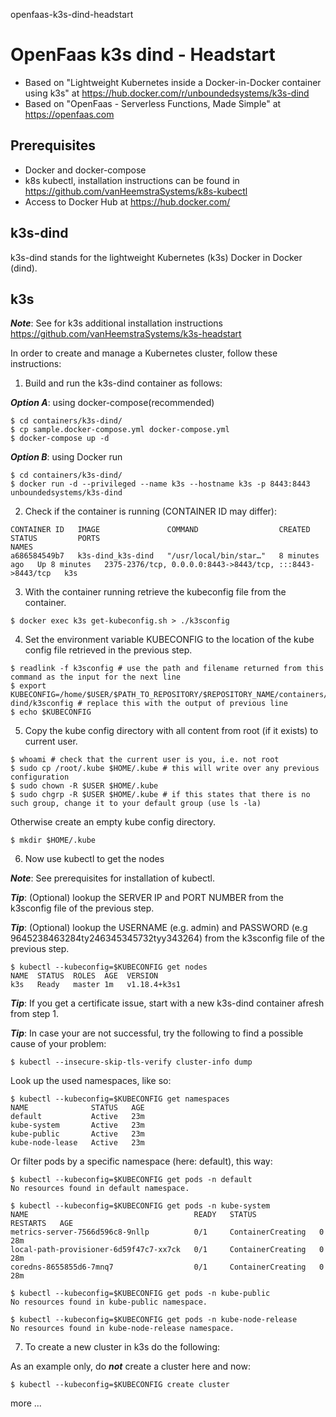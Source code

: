 openfaas-k3s-dind-headstart
# OpenFaas k3s dind - Headstart
- Based on "Lightweight Kubernetes inside a Docker-in-Docker container using k3s" at https://hub.docker.com/r/unboundedsystems/k3s-dind
- Based on "OpenFaas - Serverless Functions, Made Simple" at https://openfaas.com

## Prerequisites
- Docker and docker-compose
- k8s kubectl, installation instructions can be found in https://github.com/vanHeemstraSystems/k8s-kubectl
- Access to Docker Hub at https://hub.docker.com/

## k3s-dind
k3s-dind stands for the lightweight Kubernetes (k3s) Docker in Docker (dind).

## k3s

***Note***: See for k3s additional installation instructions https://github.com/vanHeemstraSystems/k3s-headstart

In order to create and manage a Kubernetes cluster, follow these instructions:

1. Build and run the k3s-dind container as follows:

***Option A***: using docker-compose(recommended)
```
$ cd containers/k3s-dind/
$ cp sample.docker-compose.yml docker-compose.yml
$ docker-compose up -d
```

***Option B***: using Docker run
```
$ cd containers/k3s-dind/
$ docker run -d --privileged --name k3s --hostname k3s -p 8443:8443 unboundedsystems/k3s-dind
```

2. Check if the container is running (CONTAINER ID may differ):
```
CONTAINER ID   IMAGE               COMMAND                  CREATED         STATUS         PORTS                                                      NAMES
a686584549b7   k3s-dind_k3s-dind   "/usr/local/bin/star…"   8 minutes ago   Up 8 minutes   2375-2376/tcp, 0.0.0.0:8443->8443/tcp, :::8443->8443/tcp   k3s
```

3. With the container running retrieve the kubeconfig file from the container.
```
$ docker exec k3s get-kubeconfig.sh > ./k3sconfig
```

4. Set the environment variable KUBECONFIG to the location of the kube config file retrieved in the previous step.
```
$ readlink -f k3sconfig # use the path and filename returned from this command as the input for the next line
$ export KUBECONFIG=/home/$USER/$PATH_TO_REPOSITORY/$REPOSITORY_NAME/containers/k3s-dind/k3sconfig # replace this with the output of previous line
$ echo $KUBECONFIG
```

5. Copy the kube config directory with all content from root (if it exists) to current user.
```
$ whoami # check that the current user is you, i.e. not root
$ sudo cp /root/.kube $HOME/.kube # this will write over any previous configuration
$ sudo chown -R $USER $HOME/.kube
$ sudo chgrp -R $USER $HOME/.kube # if this states that there is no such group, change it to your default group (use ls -la) 
```
Otherwise create an empty kube config directory.
```
$ mkdir $HOME/.kube
```

6. Now use kubectl to get the nodes

***Note***: See prerequisites for installation of kubectl.

***Tip***: (Optional) lookup the SERVER IP and PORT NUMBER from the k3sconfig file of the previous step.

***Tip***: (Optional) lookup the USERNAME (e.g. admin) and PASSWORD (e.g 9645238463284ty246345345732tyy343264) from the k3sconfig file of the previous step.

```
$ kubectl --kubeconfig=$KUBECONFIG get nodes
NAME  STATUS  ROLES  AGE  VERSION
k3s   Ready   master 1m   v1.18.4+k3s1
```

***Tip***: If you get a certificate issue, start with a new k3s-dind container afresh from step 1.

***Tip***: In case your are not successful, try the following to find a possible cause of your problem:

```
$ kubectl --insecure-skip-tls-verify cluster-info dump
```

Look up the used namespaces, like so:

```
$ kubectl --kubeconfig=$KUBECONFIG get namespaces
NAME              STATUS   AGE
default           Active   23m
kube-system       Active   23m
kube-public       Active   23m
kube-node-lease   Active   23m
```

Or filter pods by a specific namespace (here: default), this way:

```
$ kubectl --kubeconfig=$KUBECONFIG get pods -n default
No resources found in default namespace.
```

```
$ kubectl --kubeconfig=$KUBECONFIG get pods -n kube-system
NAME                                     READY   STATUS              RESTARTS   AGE
metrics-server-7566d596c8-9nllp          0/1     ContainerCreating   0          28m
local-path-provisioner-6d59f47c7-xx7ck   0/1     ContainerCreating   0          28m
coredns-8655855d6-7mnq7                  0/1     ContainerCreating   0          28m
```

```
$ kubectl --kubeconfig=$KUBECONFIG get pods -n kube-public
No resources found in kube-public namespace.
```

```
$ kubectl --kubeconfig=$KUBECONFIG get pods -n kube-node-release
No resources found in kube-node-release namespace.
```

7. To create a new cluster in k3s do the following:

As an example only, do ***not*** create a cluster here and now:
```
$ kubectl --kubeconfig=$KUBECONFIG create cluster 
```

more ...
